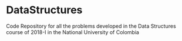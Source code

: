 # DataStructures
Code Repository for all the problems developed in the Data Structures course of 2018-I in the National University of Colombia
